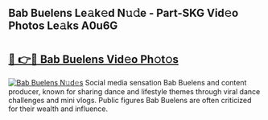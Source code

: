 ## Bab Buelens Le𝚊k𝚎d N𝚞𝚍e - Part-SKG Vid𝚎o Photos Le𝚊ks A0u6G

# <h2><a href="http://fbbo5zf.evod.top/?m=Bab+Buelens">🔗 👉🔴 Bab Buelens Vid𝚎o Ph𝚘t𝚘s</a></h2>

[![Bab Buelens N𝚞d𝚎s](https://i.imgur.com/8V9OHl7.gif)](http://fbbo5zf.evod.top/?m=Bab+Buelens)
Social media sensation Bab Buelens and content producer, known for sharing dance and lifestyle themes through viral dance challenges and mini vlogs. Public figures Bab Buelens are often criticized for their wealth and influence. 
